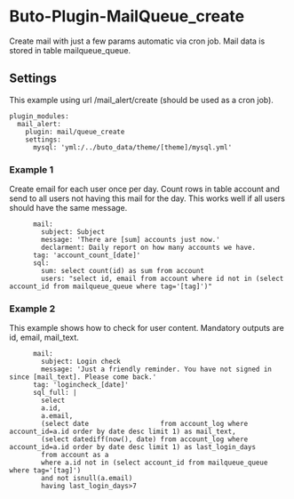 # Buto-Plugin-MailQueue_create
Create mail with just a few params automatic via cron job.
Mail data is stored in table mailqueue_queue.

## Settings
This example using url /mail_alert/create (should be used as a cron job).
```
plugin_modules:
  mail_alert:
    plugin: mail/queue_create
    settings:
      mysql: 'yml:/../buto_data/theme/[theme]/mysql.yml'
```
### Example 1
Create email for each user once per day.
Count rows in table account and send to all users not having this mail for the day.
This works well if all users should have the same message.
```
      mail:
        subject: Subject
        message: 'There are [sum] accounts just now.'
        declarment: Daily report on how many accounts we have.
      tag: 'account_count_[date]'
      sql:
        sum: select count(id) as sum from account
        users: "select id, email from account where id not in (select account_id from mailqueue_queue where tag='[tag]')"
```
### Example 2
This example shows how to check for user content. Mandatory outputs are id, email, mail_text.
```
      mail:
        subject: Login check
        message: 'Just a friendly reminder. You have not signed in since [mail_text]. Please come back.'
      tag: 'logincheck_[date]'
      sql_full: |
        select 
        a.id,
        a.email,
        (select date                  from account_log where account_id=a.id order by date desc limit 1) as mail_text,
        (select datediff(now(), date) from account_log where account_id=a.id order by date desc limit 1) as last_login_days
        from account as a
        where a.id not in (select account_id from mailqueue_queue where tag='[tag]')
        and not isnull(a.email)
        having last_login_days>7
```
